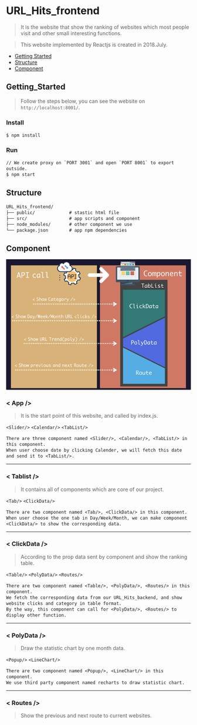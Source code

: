 # URL_Hits_frontend

> It is the website that show the ranking of websites which most people visit and other small interesting functions.

> This website implemented by Reactjs is created in 2018.July.

- [Getting Started](#getting_started) 
- [Structure](#structure)
- [Component](#component)  

## Getting_Started

> Follow the steps below, you can see the website on ```http://localhost:8001/```.

### Install
    
```console
$ npm install
```

### Run

```console
// We create proxy on `PORT 3001` and open `PORT 8001` to export outside.
$ npm start
```

## Structure

    URL_Hits_frontend/
    ├── public/             # stastic html file
    ├── src/                # app scripts and component
    ├── node_modules/       # other component we use
    └── package.json        # app npm dependencies


## Component

![Component](/img/component.png)

### < App />

> It is the start point of this website, and called by index.js.

`<Slider/>`  `<Calendar/>`  `<TabList/>`

    There are three component named <Slider/>, <Calendar/>, <TabList/> in this component.
    When user choose date by clicking Calender, we will fetch this date and send it to <TabList/>.
    
---

### < Tablist />

> It contains all of components which are core of our project.

`<Tab/>`  `<ClickData/>`

    There are two component named <Tab/>, <ClickData/> in this component.
    When user choose the one tab in Day/Week/Month, we can make component <ClickData/> to show the corresponding data.
    
---

### < ClickData />

> According to the prop data sent by component <Tablist/> and show the ranking table.

`<Table/>` `<PolyData/>` `<Routes/>`

    There are two component named <Table/>, <PolyData/>, <Routes/> in this component.
    We fetch the corresponding data from our URL_Hits_backend, and show website clicks and category in table format.
    By the way, this component can call for <PolyData/>, <Routes/> to display other function.

---

### < PolyData />

> Draw the statistic chart by one month data.

`<Popup/>` `<LineChart/>`

    There are two component named <Popup/>, <LineChart/> in this component.
    We use third party component named recharts to draw statistic chart.

---

### < Routes />

> Show the previous and next route to current websites.


